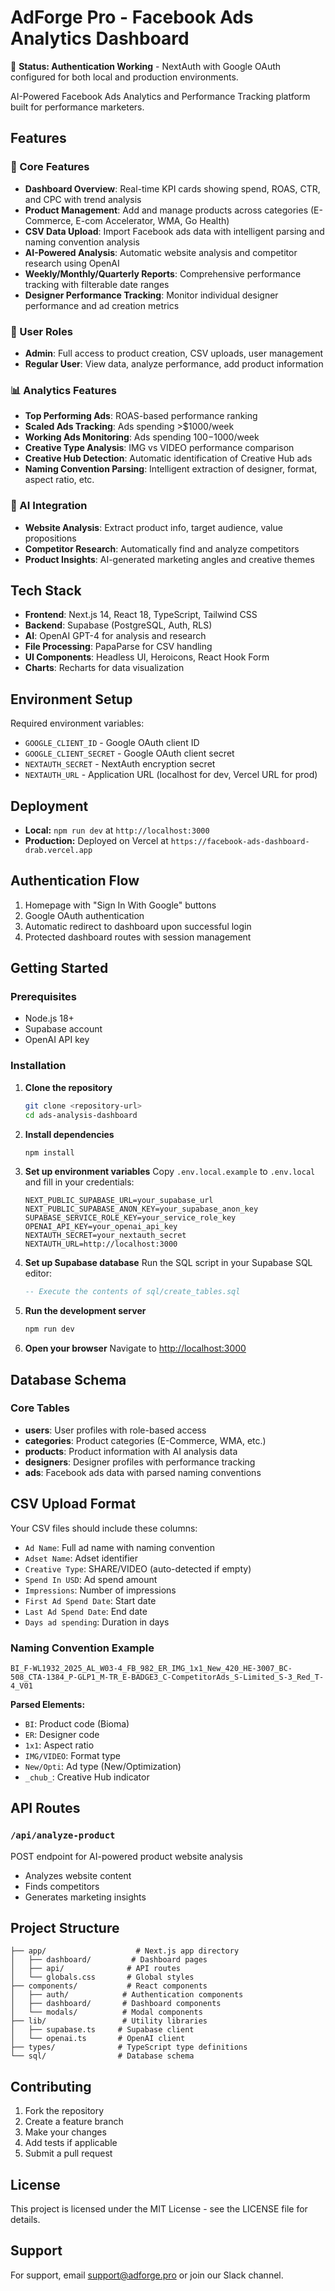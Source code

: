 # AdForge Pro - Facebook Ads Analytics Dashboard

🚀 **Status: Authentication Working** - NextAuth with Google OAuth configured for both local and production environments.

AI-Powered Facebook Ads Analytics and Performance Tracking platform built for performance marketers.

## Features

### 🚀 Core Features
- **Dashboard Overview**: Real-time KPI cards showing spend, ROAS, CTR, and CPC with trend analysis
- **Product Management**: Add and manage products across categories (E-Commerce, E-com Accelerator, WMA, Go Health)
- **CSV Data Upload**: Import Facebook ads data with intelligent parsing and naming convention analysis
- **AI-Powered Analysis**: Automatic website analysis and competitor research using OpenAI
- **Weekly/Monthly/Quarterly Reports**: Comprehensive performance tracking with filterable date ranges
- **Designer Performance Tracking**: Monitor individual designer performance and ad creation metrics

### 👥 User Roles
- **Admin**: Full access to product creation, CSV uploads, user management
- **Regular User**: View data, analyze performance, add product information

### 📊 Analytics Features
- **Top Performing Ads**: ROAS-based performance ranking
- **Scaled Ads Tracking**: Ads spending >$1000/week
- **Working Ads Monitoring**: Ads spending $100-$1000/week  
- **Creative Type Analysis**: IMG vs VIDEO performance comparison
- **Creative Hub Detection**: Automatic identification of Creative Hub ads
- **Naming Convention Parsing**: Intelligent extraction of designer, format, aspect ratio, etc.

### 🤖 AI Integration
- **Website Analysis**: Extract product info, target audience, value propositions
- **Competitor Research**: Automatically find and analyze competitors
- **Product Insights**: AI-generated marketing angles and creative themes

## Tech Stack

- **Frontend**: Next.js 14, React 18, TypeScript, Tailwind CSS
- **Backend**: Supabase (PostgreSQL, Auth, RLS)
- **AI**: OpenAI GPT-4 for analysis and research
- **File Processing**: PapaParse for CSV handling
- **UI Components**: Headless UI, Heroicons, React Hook Form
- **Charts**: Recharts for data visualization

## Environment Setup

Required environment variables:
- `GOOGLE_CLIENT_ID` - Google OAuth client ID
- `GOOGLE_CLIENT_SECRET` - Google OAuth client secret  
- `NEXTAUTH_SECRET` - NextAuth encryption secret
- `NEXTAUTH_URL` - Application URL (localhost for dev, Vercel URL for prod)

## Deployment

- **Local:** `npm run dev` at `http://localhost:3000`
- **Production:** Deployed on Vercel at `https://facebook-ads-dashboard-drab.vercel.app`

## Authentication Flow

1. Homepage with "Sign In With Google" buttons
2. Google OAuth authentication
3. Automatic redirect to dashboard upon successful login
4. Protected dashboard routes with session management

## Getting Started

### Prerequisites
- Node.js 18+ 
- Supabase account
- OpenAI API key

### Installation

1. **Clone the repository**
   ```bash
   git clone <repository-url>
   cd ads-analysis-dashboard
   ```

2. **Install dependencies**
   ```bash
   npm install
   ```

3. **Set up environment variables**
   Copy `.env.local.example` to `.env.local` and fill in your credentials:
   ```env
   NEXT_PUBLIC_SUPABASE_URL=your_supabase_url
   NEXT_PUBLIC_SUPABASE_ANON_KEY=your_supabase_anon_key
   SUPABASE_SERVICE_ROLE_KEY=your_service_role_key
   OPENAI_API_KEY=your_openai_api_key
   NEXTAUTH_SECRET=your_nextauth_secret
   NEXTAUTH_URL=http://localhost:3000
   ```

4. **Set up Supabase database**
   Run the SQL script in your Supabase SQL editor:
   ```sql
   -- Execute the contents of sql/create_tables.sql
   ```

5. **Run the development server**
   ```bash
   npm run dev
   ```

6. **Open your browser**
   Navigate to [http://localhost:3000](http://localhost:3000)

## Database Schema

### Core Tables
- **users**: User profiles with role-based access
- **categories**: Product categories (E-Commerce, WMA, etc.)
- **products**: Product information with AI analysis data
- **designers**: Designer profiles with performance tracking
- **ads**: Facebook ads data with parsed naming conventions

## CSV Upload Format

Your CSV files should include these columns:
- `Ad Name`: Full ad name with naming convention
- `Adset Name`: Adset identifier
- `Creative Type`: SHARE/VIDEO (auto-detected if empty)
- `Spend In USD`: Ad spend amount
- `Impressions`: Number of impressions
- `First Ad Spend Date`: Start date
- `Last Ad Spend Date`: End date  
- `Days ad spending`: Duration in days

### Naming Convention Example
```
BI_F-WL1932_2025_AL_W03-4_FB_982_ER_IMG_1x1_New_420_HE-3007_BC-508_CTA-1384_P-GLP1_M-TR_E-BADGE3_C-CompetitorAds_S-Limited_S-3_Red_T-4_V01
```

**Parsed Elements:**
- `BI`: Product code (Bioma)
- `ER`: Designer code
- `1x1`: Aspect ratio
- `IMG/VIDEO`: Format type
- `New/Opti`: Ad type (New/Optimization)
- `_chub_`: Creative Hub indicator

## API Routes

### `/api/analyze-product`
POST endpoint for AI-powered product website analysis
- Analyzes website content
- Finds competitors
- Generates marketing insights

## Project Structure

```
├── app/                    # Next.js app directory
│   ├── dashboard/         # Dashboard pages
│   ├── api/              # API routes
│   └── globals.css       # Global styles
├── components/           # React components
│   ├── auth/            # Authentication components
│   ├── dashboard/       # Dashboard components
│   └── modals/          # Modal components
├── lib/                 # Utility libraries
│   ├── supabase.ts     # Supabase client
│   └── openai.ts       # OpenAI client
├── types/              # TypeScript type definitions
└── sql/                # Database schema
```

## Contributing

1. Fork the repository
2. Create a feature branch
3. Make your changes
4. Add tests if applicable
5. Submit a pull request

## License

This project is licensed under the MIT License - see the LICENSE file for details.

## Support

For support, email support@adforge.pro or join our Slack channel. 